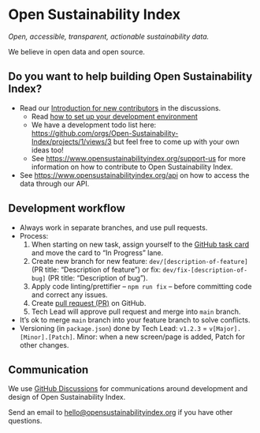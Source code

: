# Open Sustainability Index

_Open, accessible, transparent, actionable sustainability data._

We believe in open data and open source.

## Do you want to help building Open Sustainability Index?

- Read our [Introduction for new contributors](https://github.com/orgs/Open-Sustainability-Index/discussions/12) in the discussions.
  - Read [how to set up your development environment](https://github.com/Open-Sustainability-Index/open-sustainability-index-frontend?tab=readme-ov-file#how-to-set-up)
  - We have a development todo list here: https://github.com/orgs/Open-Sustainability-Index/projects/1/views/3 but feel free to come up with your own ideas too!
  - See https://www.opensustainabilityindex.org/support-us for more information on how to contribute to Open Sustainability Index.
- See https://www.opensustainabilityindex.org/api on how to access the data through our API.

## Development workflow

- Always work in separate branches, and use pull requests.
- Process:
	1. When starting on new task, assign yourself to the [GitHub task card](https://github.com/orgs/Open-Sustainability-Index/projects/1/views/3) and move the card to “In Progress” lane.
	2. Create new branch for new feature: `dev/[description-of-feature]` (PR title: “Description of feature”) or fix: `dev/fix-[description-of-bug]` (PR title: “Description of bug”).
	3. Apply code linting/prettifier – `npm run fix` – before committing code and correct any issues.
	4. Create [pull request (PR)](https://github.com/Open-Sustainability-Index/open-sustainability-index-frontend/pulls) on GitHub.
	5. Tech Lead will approve pull request and merge into `main` branch.
- It’s ok to merge `main` branch into your feature branch to solve conflicts.
- Versioning (in `package.json`) done by Tech Lead: `v1.2.3` = `v[Major].[Minor].[Patch]`. Minor: when a new screen/page is added, Patch for other changes.

## Communication

We use [GitHub Discussions](https://github.com/orgs/Open-Sustainability-Index/discussions) for communications around development and design of Open Sustainability Index.

Send an email to hello@opensustainabilityindex.org if you have other questions.
